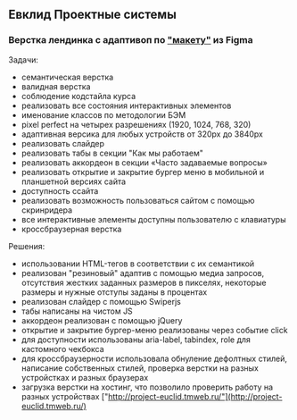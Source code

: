 ## Евклид Проектные системы

### Верстка лендинка с адаптивоп по ["макету"](https://www.figma.com/file/ZxkTTtTw6dewjwiFnirCv6/Cld-Copy?node-id=160%3A1052) из Figma

Задачи:
+ семантическая верстка
+ валидная верстка
+ соблюдение кодстайла курса
+ реализовать все состояния интерактивных элементов
+ именование классов по методологии БЭМ
+ pixel perfect на четырех разрешениях (1920, 1024, 768, 320)
+ адаптивная версика для любых устройств от 320px до 3840px
+ реализовать слайдер
+ реализовать табы в секции "Как мы работаем"
+ реализовать аккордеон в секции «Часто задаваемые вопросы»
+ реализовать открытие и закрытие бургер меню в мобильной и планшетной версиях сайта
+ доступность ссайта
+ реализовать возможность пользоваться сайтом с помощью скринридера 
+ все интерактивные элементы доступны пользователю с клавиатуры
+ кроссбраузерная верстка

Решения: 
+ использовании HTML-тегов в соответствии с их семантикой
+ реализован "резиновый" адаптив с помощью медиа запросов, отсутствия жестких заданных размеров в пикселях, некоторые размеры и нужные отступы заданы в процентах
+ реализован слайдер с помощью Swiperjs
+ табы написаны на чистом JS
+ аккордеон реализован с помощью jQuery 
+ открытие и закрытие бургер-меню реализованы через событие click
+ для доступности использованы aria-label, tabindex, role для кастомного чекбокса
+ для кроссбраузерности использовала обнуление дефолтных стилей, написание собственных стилей, проверка верстки на разных устройстках и разных браузерах
+ загрузка верстки на хостинг, что позволило проверить работу на разных устройствах ["http://project-euclid.tmweb.ru/"](http://project-euclid.tmweb.ru/)
